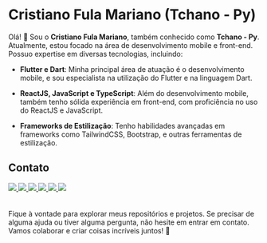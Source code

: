 # Cristiano Fula Mariano (Tchano - Py)

Olá! 👋 Sou o <strong>Cristiano Fula Mariano</strong>, também conhecido como <strong>Tchano - Py</strong>. Atualmente, estou focado na área de desenvolvimento mobile e front-end. Possuo expertise em diversas tecnologias, incluindo:

- **Flutter e Dart**: Minha principal área de atuação é o desenvolvimento mobile, e sou especialista na utilização do Flutter e na linguagem Dart.

- **ReactJS, JavaScript e TypeScript**: Além do desenvolvimento mobile, também tenho sólida experiência em front-end, com proficiência no uso do ReactJS e JavaScript.

- **Frameworks de Estilização**: Tenho habilidades avançadas em frameworks como TailwindCSS, Bootstrap, e outras ferramentas de estilização.

## Contato

<div>
    <a href="https://encurtador.com.br/uTUY9" target="_blank">
      <img src="https://img.shields.io/badge/Facebook-1877F2?style=for-the-badge&logo=facebook&logoColor=white"/>
    </a>
    <a href="https://encurtador.com.br/fhjGJ" target="_blank">
      <img src="https://img.shields.io/badge/Instagram-E4405F?style=for-the-badge&logo=instagram&logoColor=white"/>
    </a>
    <a href="https://www.linkedin.com/in/cristiano-mariano-96387a207/" target="_blank">
      <img src="https://img.shields.io/badge/LinkedIn-0077B5?style=for-the-badge&logo=linkedin&logoColor=white"/>
    </a>
    <a href="https://encurtador.com.br/Q2347" target="_blank">
      <img src="https://img.shields.io/badge/TikTok-000000?style=for-the-badge&logo=tiktok&logoColor=white"/>
    </a>
    <a href="https://encurtador.com.br/duOQ2" target="_blank">
      <img src="https://img.shields.io/badge/YouTube-FF0000?style=for-the-badge&logo=youtube&logoColor=white"/>
    </a> 
  <a href="mailto:tchanopy@gmail.com" target="_blank">
      <img src="https://img.shields.io/badge/Gmail-D14836?style=for-the-badge&logo=gmail&logoColor=white"/>
    </a> 
  </div>
<br/><br/>
Fique à vontade para explorar meus repositórios e projetos. Se precisar de alguma ajuda ou tiver alguma pergunta, não hesite em entrar em contato. Vamos colaborar e criar coisas incríveis juntos! 🚀

